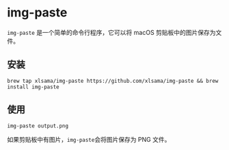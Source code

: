 # img-paste

`img-paste` 是一个简单的命令行程序，它可以将 macOS 剪贴板中的图片保存为文件。

## 安装

```shell
brew tap xlsama/img-paste https://github.com/xlsama/img-paste && brew install img-paste
```

## 使用

```shell
img-paste output.png
```

如果剪贴板中有图片，`img-paste`会将图片保存为 PNG 文件。
